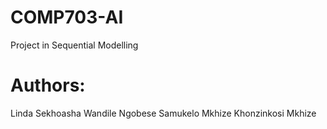# COMP703-AI
Project in Sequential Modelling
# Authors:
Linda Sekhoasha
Wandile Ngobese
Samukelo Mkhize
Khonzinkosi Mkhize
